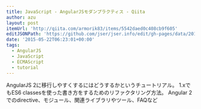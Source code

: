 ```yaml
---
title: JavaScript - AngularJSモダンプラクティス - Qiita
author: azu
layout: post
itemUrl: 'http://qiita.com/armorik83/items/5542daed0c408cb9f605'
editJSONPath: 'https://github.com/jser/jser.info/edit/gh-pages/data/2015/05/index.json'
date: '2015-05-22T06:23:01+00:00'
tags:
  - AngularJS
  - JavaScript
  - ECMAScript
  - tutorial
---
```

AngularJS 2に移行しやすくするにはどうするかというチュートリアル。
1.xでもES6 classesを使った書き方をするためのリファクタリング方法。
Angular 2でのdirective、モジュール、関連ライブラリやツール、FAQなど
